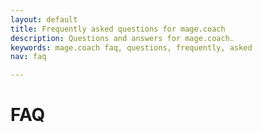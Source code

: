 ```yaml
---
layout: default
title: Frequently asked questions for mage.coach
description: Questions and answers for mage.coach.
keywords: mage.coach faq, questions, frequently, asked
nav: faq

---
```


# FAQ
